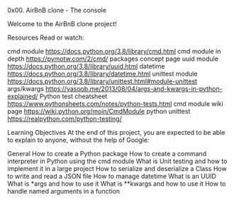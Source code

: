 0x00. AirBnB clone - The console

Welcome to the AirBnB clone project!

Resources
Read or watch:

cmd module https://docs.python.org/3.8/library/cmd.html
cmd module in depth https://pymotw.com/2/cmd/
packages concept page
uuid module https://docs.python.org/3.8/library/uuid.html
datetime https://docs.python.org/3.8/library/datetime.html
unittest module https://docs.python.org/3.8/library/unittest.html#module-unittest
args/kwargs https://yasoob.me/2013/08/04/args-and-kwargs-in-python-explained/
Python test cheatsheet https://www.pythonsheets.com/notes/python-tests.html
cmd module wiki page https://wiki.python.org/moin/CmdModule
python unittest https://realpython.com/python-testing/

Learning Objectives
At the end of this project, you are expected to be able to explain to anyone, without the help of Google:

General
How to create a Python package
How to create a command interpreter in Python using the cmd module
What is Unit testing and how to implement it in a large project
How to serialize and deserialize a Class
How to write and read a JSON file
How to manage datetime
What is an UUID
What is \*args and how to use it
What is \*\*kwargs and how to use it
How to handle named arguments in a function
